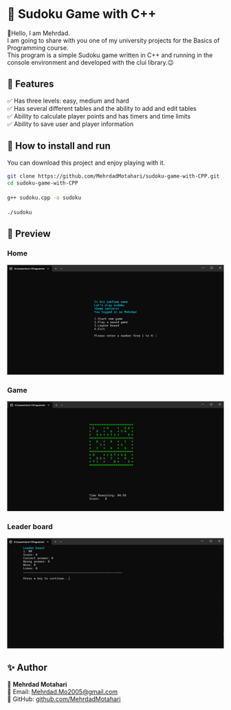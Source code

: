 # 🎯 Sudoku Game with C++

👋Hello, I am Mehrdad.  
I am going to share with you one of my university projects for the Basics of Programming course.   
This program is a simple Sudoku game written in C++ and running in the console environment and developed with the clui library.😉

## 🚀 Features
✅ Has three levels: easy, medium and hard  
✅ Has several different tables and the ability to add and edit tables  
✅ Ability to calculate player points and has timers and time limits  
✅ Ability to save user and player information  

## 🔧 How to install and run
You can download this project and enjoy playing with it.
```bash
git clone https://github.com/MehrdadMotahari/sudoku-game-with-CPP.git
cd sudoku-game-with-CPP

g++ sudoku.cpp -o sudoku

./sudoku
```

## 📸 Preview
### Home
![Preview1](Images/1.png)  
### Game
![Preview2](Images/2.png)  
### Leader board
![Preview3](Images/3.png)  

## ✨ Author 
👤 **Mehrdad Motahari**  
📧 Email: [Mehrdad.Mo2005@gmail.com](mailto:mehrdad.mo2005@gmail.com)  
🔗 GitHub: [github.com/MehrdadMotahari](https://github.com/MehrdadMotahari)  

